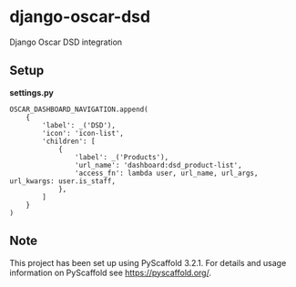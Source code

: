 # django-oscar-dsd

Django Oscar DSD integration


## Setup

**settings.py**

```
OSCAR_DASHBOARD_NAVIGATION.append(
    {
        'label': _('DSD'),
        'icon': 'icon-list',
        'children': [
            {
                'label': _('Products'),
                'url_name': 'dashboard:dsd_product-list',
                'access_fn': lambda user, url_name, url_args, url_kwargs: user.is_staff,
            },
        ]
    }
)
```


## Note

This project has been set up using PyScaffold 3.2.1. For details and usage
information on PyScaffold see https://pyscaffold.org/.
